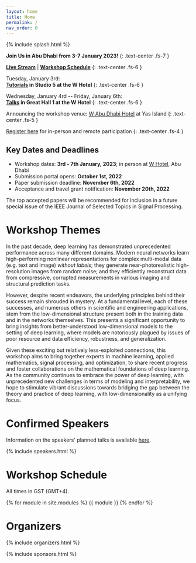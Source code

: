 ```yaml
---
layout: home
title: Home
permalink: /
nav_order: 0
---
```


{% include splash.html %}

**Join Us in Abu Dhabi from 3-7 January 2023!**
{: .text-center .fs-7 }

**[Live Stream](https://www.youtube.com/@MBZUAI/featured)**
| **[Workshop Schedule]({{site.baseurl}}/schedule)**
{: .text-center .fs-6 }

Tuesday, January 3rd: <br>
**[Tutorials]({{site.baseurl}}/tutorials) in Studio 5 at the W Hotel**
{: .text-center .fs-6 }

Wednesday, January 4rd -- Friday, January 6th:<br>
**[Talks]({{site.baseurl}}/speakers) in Great Hall 1 at the W Hotel**
{: .text-center .fs-6 }


Announcing the workshop venue: [W Abu Dhabi
Hotel]({{site.base}}/travel#workshop-venue) at Yas Island
{: .text-center .fs-5 }

[Register
here](https://docs.google.com/forms/d/e/1FAIpQLScMqcyVsrldFpZPwjajr2hcYz9aKx5V3riFNAEUQ7vswlrw7g/viewform)
for in-person and remote participation
{: .text-center .fs-4 }


<!---

*[Submit your work]({{site.base}}/submission) by
11/6/2022 on [OpenReview](https://openreview.net/group?id=mbzuai.ac.ae/SLowDNN/2023/Workshop)*
{: .text-center .fs-6 }

See [the call for papers]({{site.base}}/submission) for guidelines and
more details about submitting
{: .text-center .fs-5 }

[Travel grants]({{site.base}}/travel) are available for authors of accepted
papers
{: .text-center .fs-5 }
-->




## Key Dates and Deadlines

- Workshop dates: **3rd - 7th January, 2023**; in person at [W
  Hotel]({{site.base}}/travel#workshop-venue), Abu Dhabi
- Submission portal opens: **October 1st, 2022**
- Paper submission deadline: **November 6th, 2022**
- Acceptance and travel grant notification: **November 20th, 2022**

The top accepted papers will
be recommended for inclusion in a future special issue of the IEEE Journal of
Selected Topics in Signal Processing.


# Workshop Themes

In the past decade, deep learning has demonstrated unprecedented performance
across many different domains. Modern neural networks learn high-performing
nonlinear representations for complex multi-modal data (e.g. text and image)
*without labels*; they generate near-photorealistic high-resolution images from
random noise; and they efficiently reconstruct data from compressive, corrupted
measurements in various imaging and structural prediction tasks.

However, despite recent endeavors, the underlying principles behind their
success remain shrouded in mystery. At a fundamental level, each of these
successes, and numerous others in scientific and engineering applications, stem
from the low-dimensional structure present both in the training data and in the
networks themselves. This presents a significant opportunity to bring insights
from better-understood low-dimensional models to the setting of deep learning,
where models are notoriously plagued by issues of poor resource and data
efficiency, robustness, and generalization.

Given these exciting but relatively less-exploited connections, this workshop
aims to bring together experts in machine learning, applied mathematics, signal
processing, and optimization, to share recent progress and foster
collaborations on the mathematical foundations of deep learning. As the
community continues to embrace the power of deep learning, with unprecedented
new challenges in terms of modeling and interpretability, we hope to stimulate
vibrant discussions towards bridging the gap between the theory and practice of
deep learning, with low-dimensionality as a unifying focus.

# Confirmed Speakers

Information on the speakers' planned talks is available [here]({{site.baseurl}}/speakers/#talk-details).

{% include speakers.html %}

# Workshop Schedule

All times in GST (GMT+4).

{% for module in site.modules %}
{{ module }}
{% endfor %}


# Organizers

{% include organizers.html %}

{% include sponsors.html %}

